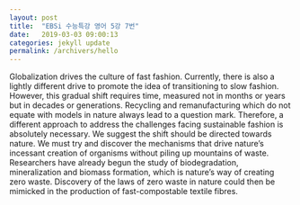 ```yaml
---
layout: post
title:  "EBSi 수능특강 영어 5강 7번"
date:   2019-03-03 09:00:13
categories: jekyll update
permalink: /archivers/hello
---
```


Globalization drives the culture of fast fashion. Currently, there is also a lightly different drive to promote the idea of transitioning to slow fashion.<!--more--> However, this gradual shift requires time, measured not in months or years but in decades or generations. Recycling and remanufacturing which do not equate with models in nature always lead to a question mark. Therefore, a different approach to address the challenges facing sustainable fashion is absolutely necessary. We suggest the shift should be directed towards nature. We must try and discover the mechanisms that drive nature’s incessant creation of organisms without piling up mountains of waste. Researchers have already begun the study of biodegradation, mineralization and biomass formation, which is nature’s way of creating zero waste. Discovery of the laws of zero waste in nature could then be mimicked in the production of fast-compostable textile fibres.
